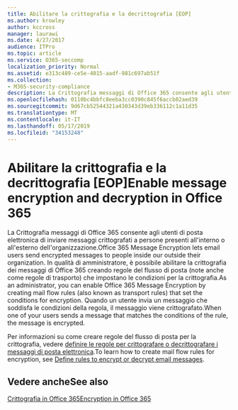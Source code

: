 ```yaml
---
title: Abilitare la crittografia e la decrittografia [EOP]
ms.author: krowley
author: kccross
manager: laurawi
ms.date: 4/27/2017
audience: ITPro
ms.topic: article
ms.service: O365-seccomp
localization_priority: Normal
ms.assetid: e313c489-ce5e-4015-aadf-981c697ab51f
ms.collection:
- M365-security-compliance
description: La Crittografia messaggi di Office 365 consente agli utenti di posta elettronica di inviare messaggi crittografati a persone presenti all'interno o all'esterno dell'organizzazione. In qualità di amministratore, è possibile abilitare la crittografia dei messaggi di Office 365 creando regole del flusso di posta (note anche come regole di trasporto) che impostano le condizioni per la crittografia.
ms.openlocfilehash: 0110bc4bbfc8eeba3cc0390c845f6accb02aed39
ms.sourcegitcommit: 9d67cb52544321a430343d39eb336112c1a11d35
ms.translationtype: MT
ms.contentlocale: it-IT
ms.lasthandoff: 05/17/2019
ms.locfileid: "34153248"
---
```

# <a name="enable-message-encryption-and-decryption-in-office-365"></a><span data-ttu-id="21973-104">Abilitare la crittografia e la decrittografia [EOP]</span><span class="sxs-lookup"><span data-stu-id="21973-104">Enable message encryption and decryption in Office 365</span></span>

<span data-ttu-id="21973-105">La Crittografia messaggi di Office 365 consente agli utenti di posta elettronica di inviare messaggi crittografati a persone presenti all'interno o all'esterno dell'organizzazione.</span><span class="sxs-lookup"><span data-stu-id="21973-105">Office 365 Message Encryption lets email users send encrypted messages to people inside our outside their organization.</span></span> <span data-ttu-id="21973-106">In qualità di amministratore, è possibile abilitare la crittografia dei messaggi di Office 365 creando regole del flusso di posta (note anche come regole di trasporto) che impostano le condizioni per la crittografia.</span><span class="sxs-lookup"><span data-stu-id="21973-106">As an administrator, you can enable Office 365 Message Encryption by creating mail flow rules (also known as transport rules) that set the conditions for encryption.</span></span> <span data-ttu-id="21973-107">Quando un utente invia un messaggio che soddisfa le condizioni della regola, il messaggio viene crittografato.</span><span class="sxs-lookup"><span data-stu-id="21973-107">When one of your users sends a message that matches the conditions of the rule, the message is encrypted.</span></span>
  
<span data-ttu-id="21973-108">Per informazioni su come creare regole del flusso di posta per la crittografia, vedere [definire le regole per crittografare o decrittografare i messaggi di posta elettronica](https://go.microsoft.com/fwlink/p/?LinkID=402846).</span><span class="sxs-lookup"><span data-stu-id="21973-108">To learn how to create mail flow rules for encryption, see [Define rules to encrypt or decrypt email messages](https://go.microsoft.com/fwlink/p/?LinkID=402846).</span></span>
  
## <a name="see-also"></a><span data-ttu-id="21973-109">Vedere anche</span><span class="sxs-lookup"><span data-stu-id="21973-109">See also</span></span>

[<span data-ttu-id="21973-110">Crittografia in Office 365</span><span class="sxs-lookup"><span data-stu-id="21973-110">Encryption in Office 365</span></span>](https://go.microsoft.com/fwlink/p/?LinkID=392525)


